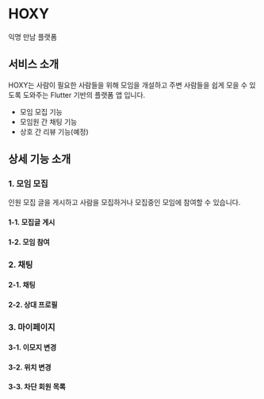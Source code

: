# HOXY
익명 만남 플랫폼

<!-- [![Build Status](https://travis-ci.org/joemccann/dillinger.svg?branch=master)](https://travis-ci.org/joemccann/dillinger) -->

## 서비스 소개
HOXY는 사람이 필요한 사람들을 위해 모임을 개설하고 주변 사람들을 쉽게 모을 수 있도록 도와주는 Flutter 기반의 플랫폼 앱 입니다.
- 모임 모집 기능
- 모임원 간 채팅 기능
- 상호 간 리뷰 기능(예정)

## 상세 기능 소개
### 1. 모임 모집
인원 모집 글을 게시하고 사람을 모집하거나 모집중인 모임에 참여할 수 있습니다.
#### 1-1. 모집글 게시
#### 1-2. 모임 참여
### 2. 채팅
#### 2-1. 채팅
#### 2-2. 상대 프로필
### 3. 마이페이지
#### 3-1. 이모지 변경
#### 3-2. 위치 변경
#### 3-3. 차단 회원 목록
